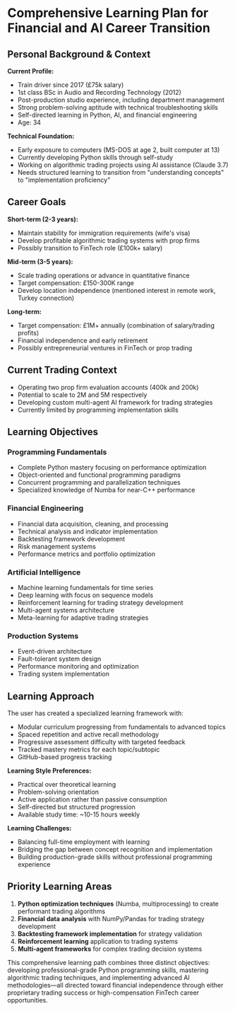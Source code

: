 # Comprehensive Learning Plan for Financial and AI Career Transition

## Personal Background & Context

**Current Profile:**
- Train driver since 2017 (£75k salary)
- 1st class BSc in Audio and Recording Technology (2012)
- Post-production studio experience, including department management
- Strong problem-solving aptitude with technical troubleshooting skills
- Self-directed learning in Python, AI, and financial engineering
- Age: 34

**Technical Foundation:**
- Early exposure to computers (MS-DOS at age 2, built computer at 13)
- Currently developing Python skills through self-study
- Working on algorithmic trading projects using AI assistance (Claude 3.7)
- Needs structured learning to transition from "understanding concepts" to "implementation proficiency"

## Career Goals

**Short-term (2-3 years):**
- Maintain stability for immigration requirements (wife's visa)
- Develop profitable algorithmic trading systems with prop firms
- Possibly transition to FinTech role (£100k+ salary)

**Mid-term (3-5 years):**
- Scale trading operations or advance in quantitative finance
- Target compensation: £150-300K range
- Develop location independence (mentioned interest in remote work, Turkey connection)

**Long-term:**
- Target compensation: £1M+ annually (combination of salary/trading profits)
- Financial independence and early retirement
- Possibly entrepreneurial ventures in FinTech or prop trading

## Current Trading Context

- Operating two prop firm evaluation accounts (400k and 200k)
- Potential to scale to 2M and 5M respectively
- Developing custom multi-agent AI framework for trading strategies
- Currently limited by programming implementation skills

## Learning Objectives

### Programming Fundamentals
- Complete Python mastery focusing on performance optimization
- Object-oriented and functional programming paradigms
- Concurrent programming and parallelization techniques
- Specialized knowledge of Numba for near-C++ performance

### Financial Engineering
- Financial data acquisition, cleaning, and processing
- Technical analysis and indicator implementation
- Backtesting framework development
- Risk management systems
- Performance metrics and portfolio optimization

### Artificial Intelligence
- Machine learning fundamentals for time series
- Deep learning with focus on sequence models
- Reinforcement learning for trading strategy development
- Multi-agent systems architecture
- Meta-learning for adaptive trading strategies

### Production Systems
- Event-driven architecture
- Fault-tolerant system design
- Performance monitoring and optimization
- Trading system implementation

## Learning Approach

The user has created a specialized learning framework with:
- Modular curriculum progressing from fundamentals to advanced topics
- Spaced repetition and active recall methodology
- Progressive assessment difficulty with targeted feedback
- Tracked mastery metrics for each topic/subtopic
- GitHub-based progress tracking

**Learning Style Preferences:**
- Practical over theoretical learning
- Problem-solving orientation
- Active application rather than passive consumption
- Self-directed but structured progression
- Available study time: ~10-15 hours weekly

**Learning Challenges:**
- Balancing full-time employment with learning
- Bridging the gap between concept recognition and implementation
- Building production-grade skills without professional programming experience

## Priority Learning Areas

1. **Python optimization techniques** (Numba, multiprocessing) to create performant trading algorithms
2. **Financial data analysis** with NumPy/Pandas for trading strategy development
3. **Backtesting framework implementation** for strategy validation
4. **Reinforcement learning** application to trading systems
5. **Multi-agent frameworks** for complex trading decision systems

This comprehensive learning path combines three distinct objectives: developing professional-grade Python programming skills, mastering algorithmic trading techniques, and implementing advanced AI methodologies—all directed toward financial independence through either proprietary trading success or high-compensation FinTech career opportunities.